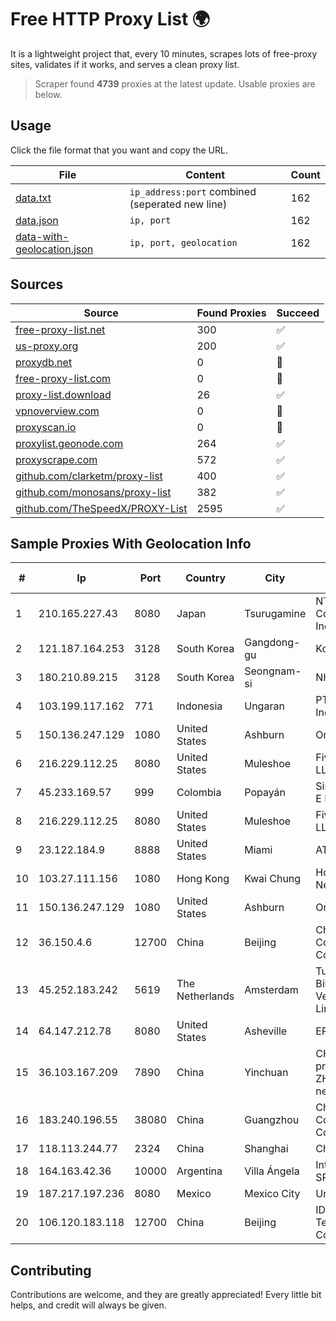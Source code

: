 
# Free HTTP Proxy List 🌍

It is a lightweight project that, every 10 minutes, scrapes lots of free-proxy sites, validates if it works, and serves a clean proxy list.


> Scraper found **4739** proxies at the latest update. Usable proxies are below.

## Usage

Click the file format that you want and copy the URL.


|File|Content|Count|
|----|-------|-----|
|[data.txt](https://raw.githubusercontent.com/themiralay/Proxy-List-World/master/data.txt)|`ip_address:port` combined (seperated new line)|162|
|[data.json](https://raw.githubusercontent.com/themiralay/Proxy-List-World/master/data.json)|`ip, port`|162|
|[data-with-geolocation.json](https://raw.githubusercontent.com/themiralay/Proxy-List-World/master/data-with-geolocation.json)|`ip, port, geolocation`|162|

## Sources

|Source|Found Proxies|Succeed|
|------|-------------|-------|
|[free-proxy-list.net](https://free-proxy-list.net)|300|✅|
|[us-proxy.org](https://www.us-proxy.org)|200|✅|
|[proxydb.net](http://proxydb.net)|0|🚫|
|[free-proxy-list.com](https://free-proxy-list.com/?page=&port=&type%5B%5D=http&type%5B%5D=https&up_time=0&search=Search)|0|🚫|
|[proxy-list.download](https://www.proxy-list.download/HTTP)|26|✅|
|[vpnoverview.com](https://vpnoverview.com/privacy/anonymous-browsing/free-proxy-servers)|0|🚫|
|[proxyscan.io](https://www.proxyscan.io)|0|🚫|
|[proxylist.geonode.com](https://proxylist.geonode.com/api/proxy-list?limit=300&page=1&sort_by=lastChecked&sort_type=desc&protocols=http,https)|264|✅|
|[proxyscrape.com](https://api.proxyscrape.com/v2/?request=displayproxies&protocol=http&timeout=10000&country=all&ssl=all&anonymity=all)|572|✅|
|[github.com/clarketm/proxy-list](https://raw.githubusercontent.com/clarketm/proxy-list/master/proxy-list-raw.txt)|400|✅|
|[github.com/monosans/proxy-list](https://raw.githubusercontent.com/monosans/proxy-list/main/proxies/http.txt)|382|✅|
|[github.com/TheSpeedX/PROXY-List](https://raw.githubusercontent.com/TheSpeedX/PROXY-List/master/http.txt)|2595|✅|


## Sample Proxies With Geolocation Info

|#|Ip|Port|Country|City|Internet Service Provider|
|-|--|----|-------|----|-------------------------|
|1|210.165.227.43|8080|Japan|Tsurugamine|NTT PC Communications, Inc.|
|2|121.187.164.253|3128|South Korea|Gangdong-gu|Korea Telecom|
|3|180.210.89.215|3128|South Korea|Seongnam-si|NHNCLOUD|
|4|103.199.117.162|771|Indonesia|Ungaran|PT Hepra Teknologi Indonesia|
|5|150.136.247.129|1080|United States|Ashburn|Oracle Corporation|
|6|216.229.112.25|8080|United States|Muleshoe|Five Area Systems, LLC|
|7|45.233.169.57|999|Colombia|Popayán|Simect Group Redes E Internet S.A.S|
|8|216.229.112.25|8080|United States|Muleshoe|Five Area Systems, LLC|
|9|23.122.184.9|8888|United States|Miami|AT&T Services, Inc.|
|10|103.27.111.156|1080|Hong Kong|Kwai Chung|Hong Kong San Ai Net Int'l Limited|
|11|150.136.247.129|1080|United States|Ashburn|Oracle Corporation|
|12|36.150.4.6|12700|China|Beijing|China Mobile Communications Corporation|
|13|45.252.183.242|5619|The Netherlands|Amsterdam|Turunc Smart Bilgisayar Teknoloji Ve Dis Ticaret Limited Sirketi|
|14|64.147.212.78|8080|United States|Asheville|ERC Broadband|
|15|36.103.167.209|7890|China|Yinchuan|CHINANET NINGXIA province ZHONGWEI IDC network|
|16|183.240.196.55|38080|China|Guangzhou|China Mobile Communications Corporation|
|17|118.113.244.77|2324|China|Shanghai|Chinanet|
|18|164.163.42.36|10000|Argentina|Villa Ángela|Interret Villa Angela SRL|
|19|187.217.197.236|8080|Mexico|Mexico City|Uninet S.A. de C.V.|
|20|106.120.183.118|12700|China|Beijing|IDC, China Telecommunications Corporation|



## Contributing

Contributions are welcome, and they are greatly appreciated! Every
little bit helps, and credit will always be given.

